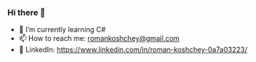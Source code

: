 ### Hi there 👋

- 📗 I’m currently learning C#
- 📫 How to reach me: romankoshchey@gmail.com
- 📃 LinkedIn: https://www.linkedin.com/in/roman-koshchey-0a7a03223/

